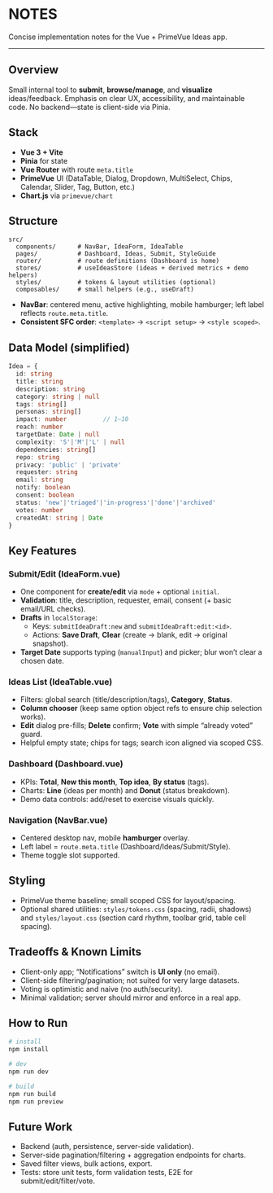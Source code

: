 # NOTES

Concise implementation notes for the Vue + PrimeVue Ideas app.

---

## Overview
Small internal tool to **submit**, **browse/manage**, and **visualize** ideas/feedback. Emphasis on clear UX, accessibility, and maintainable code. No backend—state is client-side via Pinia.

## Stack
- **Vue 3 + Vite**
- **Pinia** for state
- **Vue Router** with route `meta.title`
- **PrimeVue** UI (DataTable, Dialog, Dropdown, MultiSelect, Chips, Calendar, Slider, Tag, Button, etc.)
- **Chart.js** via `primevue/chart`

## Structure
```
src/
  components/      # NavBar, IdeaForm, IdeaTable
  pages/           # Dashboard, Ideas, Submit, StyleGuide
  router/          # route definitions (Dashboard is home)
  stores/          # useIdeasStore (ideas + derived metrics + demo helpers)
  styles/          # tokens & layout utilities (optional)
  composables/     # small helpers (e.g., useDraft)
```
- **NavBar**: centered menu, active highlighting, mobile hamburger; left label reflects `route.meta.title`.
- **Consistent SFC order**: `<template>` → `<script setup>` → `<style scoped>`.

## Data Model (simplified)
```ts
Idea = {
  id: string
  title: string
  description: string
  category: string | null
  tags: string[]
  personas: string[]
  impact: number          // 1–10
  reach: number
  targetDate: Date | null
  complexity: 'S'|'M'|'L' | null
  dependencies: string[]
  repo: string
  privacy: 'public' | 'private'
  requester: string
  email: string
  notify: boolean
  consent: boolean
  status: 'new'|'triaged'|'in-progress'|'done'|'archived'
  votes: number
  createdAt: string | Date
}
```

## Key Features
### Submit/Edit (IdeaForm.vue)
- One component for **create/edit** via `mode` + optional `initial`.
- **Validation**: title, description, requester, email, consent (+ basic email/URL checks).
- **Drafts** in `localStorage`:
  - Keys: `submitIdeaDraft:new` and `submitIdeaDraft:edit:<id>`.
  - Actions: **Save Draft**, **Clear** (create → blank, edit → original snapshot).
- **Target Date** supports typing (`manualInput`) and picker; blur won’t clear a chosen date.

### Ideas List (IdeaTable.vue)
- Filters: global search (title/description/tags), **Category**, **Status**.
- **Column chooser** (keep same option object refs to ensure chip selection works).
- **Edit** dialog pre-fills; **Delete** confirm; **Vote** with simple “already voted” guard.
- Helpful empty state; chips for tags; search icon aligned via scoped CSS.

### Dashboard (Dashboard.vue)
- KPIs: **Total**, **New this month**, **Top idea**, **By status** (tags).
- Charts: **Line** (ideas per month) and **Donut** (status breakdown).
- Demo data controls: add/reset to exercise visuals quickly.

### Navigation (NavBar.vue)
- Centered desktop nav, mobile **hamburger** overlay.
- Left label = `route.meta.title` (Dashboard/Ideas/Submit/Style).
- Theme toggle slot supported.

## Styling
- PrimeVue theme baseline; small scoped CSS for layout/spacing.
- Optional shared utilities: `styles/tokens.css` (spacing, radii, shadows) and `styles/layout.css` (section card rhythm, toolbar grid, table cell spacing).

## Tradeoffs & Known Limits
- Client-only app; “Notifications” switch is **UI only** (no email).
- Client-side filtering/pagination; not suited for very large datasets.
- Voting is optimistic and naive (no auth/security).
- Minimal validation; server should mirror and enforce in a real app.

## How to Run
```bash
# install
npm install

# dev
npm run dev

# build
npm run build
npm run preview
```

## Future Work
- Backend (auth, persistence, server-side validation).
- Server-side pagination/filtering + aggregation endpoints for charts.
- Saved filter views, bulk actions, export.
- Tests: store unit tests, form validation tests, E2E for submit/edit/filter/vote.
